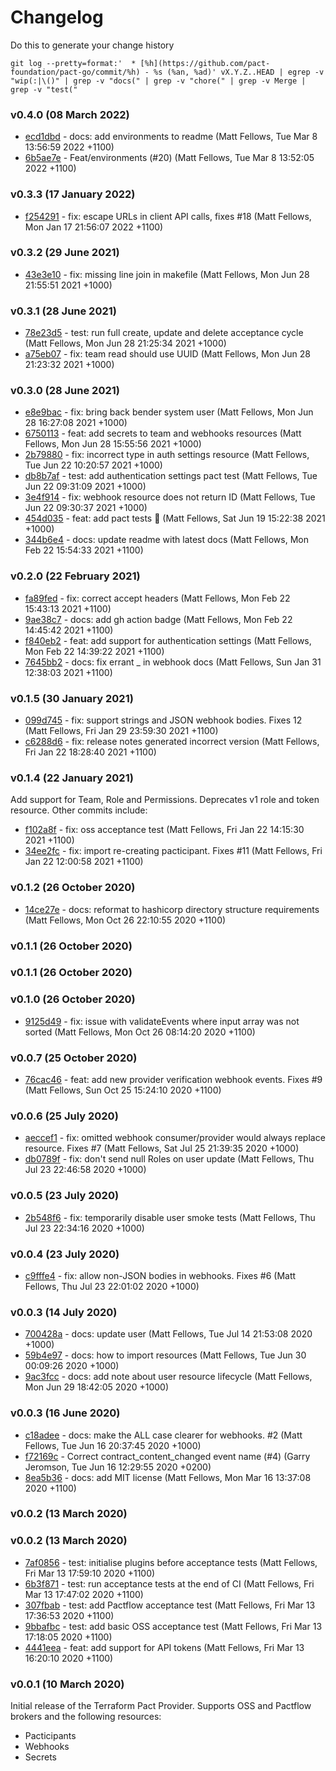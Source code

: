 # Changelog

Do this to generate your change history

    git log --pretty=format:'  * [%h](https://github.com/pact-foundation/pact-go/commit/%h) - %s (%an, %ad)' vX.Y.Z..HEAD | egrep -v "wip(:|\()" | grep -v "docs(" | grep -v "chore(" | grep -v Merge | grep -v "test("


### v0.4.0 (08 March 2022)
  * [ecd1dbd](https://github.com/pactflow/terraform/commit/ecd1dbd) - docs: add environments to readme (Matt Fellows, Tue Mar 8 13:56:59 2022 +1100)
  * [6b5ae7e](https://github.com/pactflow/terraform/commit/6b5ae7e) - Feat/environments (#20) (Matt Fellows, Tue Mar 8 13:52:05 2022 +1100)
<a name="0.0.1"></a>

### v0.3.3 (17 January 2022)

- [f254291](https://github.com/pactflow/terraform/commit/f254291) - fix: escape URLs in client API calls, fixes #18 (Matt Fellows, Mon Jan 17 21:56:07 2022 +1100)

### v0.3.2 (29 June 2021)

- [43e3e10](https://github.com/pactflow/terraform/commit/43e3e10) - fix: missing line join in makefile (Matt Fellows, Mon Jun 28 21:55:51 2021 +1000)

### v0.3.1 (28 June 2021)

- [78e23d5](https://github.com/pactflow/terraform/commit/78e23d5) - test: run full create, update and delete acceptance cycle (Matt Fellows, Mon Jun 28 21:25:34 2021 +1000)
- [a75eb07](https://github.com/pactflow/terraform/commit/a75eb07) - fix: team read should use UUID (Matt Fellows, Mon Jun 28 21:23:32 2021 +1000)

### v0.3.0 (28 June 2021)

- [e8e9bac](https://github.com/pactflow/terraform/commit/e8e9bac) - fix: bring back bender system user (Matt Fellows, Mon Jun 28 16:27:08 2021 +1000)
- [6750113](https://github.com/pactflow/terraform/commit/6750113) - feat: add secrets to team and webhooks resources (Matt Fellows, Mon Jun 28 15:55:56 2021 +1000)
- [2b79880](https://github.com/pactflow/terraform/commit/2b79880) - fix: incorrect type in auth settings resource (Matt Fellows, Tue Jun 22 10:20:57 2021 +1000)
- [db8b7af](https://github.com/pactflow/terraform/commit/db8b7af) - test: add authentication settings pact test (Matt Fellows, Tue Jun 22 09:31:09 2021 +1000)
- [3e4f914](https://github.com/pactflow/terraform/commit/3e4f914) - fix: webhook resource does not return ID (Matt Fellows, Tue Jun 22 09:30:37 2021 +1000)
- [454d035](https://github.com/pactflow/terraform/commit/454d035) - feat: add pact tests 🤝 (Matt Fellows, Sat Jun 19 15:22:38 2021 +1000)
- [344b6e4](https://github.com/pactflow/terraform/commit/344b6e4) - docs: update readme with latest docs (Matt Fellows, Mon Feb 22 15:54:33 2021 +1100)

### v0.2.0 (22 February 2021)

- [fa89fed](https://github.com/pactflow/terraform/commit/fa89fed) - fix: correct accept headers (Matt Fellows, Mon Feb 22 15:43:13 2021 +1100)
- [9ae38c7](https://github.com/pactflow/terraform/commit/9ae38c7) - docs: add gh action badge (Matt Fellows, Mon Feb 22 14:45:42 2021 +1100)
- [f840eb2](https://github.com/pactflow/terraform/commit/f840eb2) - feat: add support for authentication settings (Matt Fellows, Mon Feb 22 14:39:22 2021 +1100)
- [7645bb2](https://github.com/pactflow/terraform/commit/7645bb2) - docs: fix errant \_ in webhook docs (Matt Fellows, Sun Jan 31 12:38:03 2021 +1100)

### v0.1.5 (30 January 2021)

- [099d745](https://github.com/pactflow/terraform/commit/099d745) - fix: support strings and JSON webhook bodies. Fixes 12 (Matt Fellows, Fri Jan 29 23:59:30 2021 +1100)
- [c6288d6](https://github.com/pactflow/terraform/commit/c6288d6) - fix: release notes generated incorrect version (Matt Fellows, Fri Jan 22 18:28:40 2021 +1100)

### v0.1.4 (22 January 2021)

Add support for Team, Role and Permissions. Deprecates v1 role and token resource. Other commits include:

- [f102a8f](https://github.com/pactflow/terraform/commit/f102a8f) - fix: oss acceptance test (Matt Fellows, Fri Jan 22 14:15:30 2021 +1100)
- [34ee2fc](https://github.com/pactflow/terraform/commit/34ee2fc) - fix: import re-creating pacticipant. Fixes #11 (Matt Fellows, Fri Jan 22 12:00:58 2021 +1100)

### v0.1.2 (26 October 2020)

- [14ce27e](https://github.com/pactflow/terraform/commit/14ce27e) - docs: reformat to hashicorp directory structure requirements (Matt Fellows, Mon Oct 26 22:10:55 2020 +1100)

### v0.1.1 (26 October 2020)

### v0.1.1 (26 October 2020)

### v0.1.0 (26 October 2020)

- [9125d49](https://github.com/pactflow/terraform/commit/9125d49) - fix: issue with validateEvents where input array was not sorted (Matt Fellows, Mon Oct 26 08:14:20 2020 +1100)

### v0.0.7 (25 October 2020)

- [76cac46](https://github.com/pactflow/terraform/commit/76cac46) - feat: add new provider verification webhook events. Fixes #9 (Matt Fellows, Sun Oct 25 15:24:10 2020 +1100)

### v0.0.6 (25 July 2020)

- [aeccef1](https://github.com/pactflow/terraform/commit/aeccef1) - fix: omitted webhook consumer/provider would always replace resource. Fixes #7 (Matt Fellows, Sat Jul 25 21:39:35 2020 +1000)
- [db0789f](https://github.com/pactflow/terraform/commit/db0789f) - fix: don't send null Roles on user update (Matt Fellows, Thu Jul 23 22:46:58 2020 +1000)

### v0.0.5 (23 July 2020)

- [2b548f6](https://github.com/pactflow/terraform/commit/2b548f6) - fix: temporarily disable user smoke tests (Matt Fellows, Thu Jul 23 22:34:16 2020 +1000)

### v0.0.4 (23 July 2020)

- [c9fffe4](https://github.com/pactflow/terraform/commit/c9fffe4) - fix: allow non-JSON bodies in webhooks. Fixes #6 (Matt Fellows, Thu Jul 23 22:01:02 2020 +1000)

### v0.0.3 (14 July 2020)

- [700428a](https://github.com/pactflow/terraform/commit/700428a) - docs: update user (Matt Fellows, Tue Jul 14 21:53:08 2020 +1000)
- [59b4e97](https://github.com/pactflow/terraform/commit/59b4e97) - docs: how to import resources (Matt Fellows, Tue Jun 30 00:09:26 2020 +1000)
- [9ac3fcc](https://github.com/pactflow/terraform/commit/9ac3fcc) - docs: add note about user resource lifecycle (Matt Fellows, Mon Jun 29 18:42:05 2020 +1000)

### v0.0.3 (16 June 2020)

- [c18adee](https://github.com/pactflow/terraform/commit/c18adee) - docs: make the ALL case clearer for webhooks. #2 (Matt Fellows, Tue Jun 16 20:37:45 2020 +1000)
- [f72169c](https://github.com/pactflow/terraform/commit/f72169c) - Correct contract_content_changed event name (#4) (Garry Jeromson, Tue Jun 16 12:29:55 2020 +0200)
- [8ea5b36](https://github.com/pactflow/terraform/commit/8ea5b36) - docs: add MIT license (Matt Fellows, Mon Mar 16 13:37:08 2020 +1100)

### v0.0.2 (13 March 2020)

### v0.0.2 (13 March 2020)

- [7af0856](https://github.com/pactflow/terraform/commit/7af0856) - test: initialise plugins before acceptance tests (Matt Fellows, Fri Mar 13 17:59:10 2020 +1100)
- [6b3f871](https://github.com/pactflow/terraform/commit/6b3f871) - test: run acceptance tests at the end of CI (Matt Fellows, Fri Mar 13 17:47:02 2020 +1100)
- [307fbab](https://github.com/pactflow/terraform/commit/307fbab) - test: add Pactflow acceptance test (Matt Fellows, Fri Mar 13 17:36:53 2020 +1100)
- [9bbafbc](https://github.com/pactflow/terraform/commit/9bbafbc) - test: add basic OSS acceptance test (Matt Fellows, Fri Mar 13 17:18:05 2020 +1100)
- [4441eea](https://github.com/pactflow/terraform/commit/4441eea) - feat: add support for API tokens (Matt Fellows, Fri Mar 13 16:20:10 2020 +1100)

### v0.0.1 (10 March 2020)

Initial release of the Terraform Pact Provider. Supports OSS and Pactflow brokers and the following resources:

- Pacticipants
- Webhooks
- Secrets

